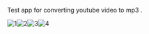 Test app for converting youtube video to mp3 .

![1](https://cloud.githubusercontent.com/assets/18650471/22432786/170be014-e73c-11e6-82f6-4bbb1169f0d8.jpeg)![2](https://cloud.githubusercontent.com/assets/18650471/22432787/170fea6a-e73c-11e6-94c6-4dabe72d26b6.jpeg)![3](https://cloud.githubusercontent.com/assets/18650471/22432788/17143c5a-e73c-11e6-808f-28e3463a27b8.jpeg)![4](https://cloud.githubusercontent.com/assets/18650471/22432789/1714ea42-e73c-11e6-965b-678b46234a90.jpeg)

